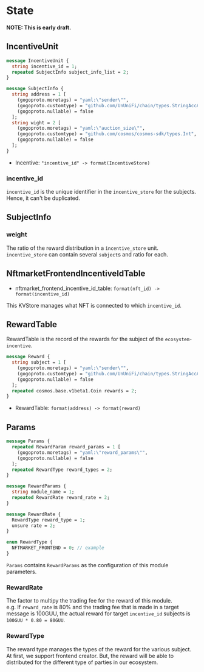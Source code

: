 # State

**NOTE: This is early draft.**

## IncentiveUnit

```protobuf
message IncentiveUnit {
  string incentive_id = 1;
  repeated SubjectInfo subject_info_list = 2;
}

message SubjectInfo {
  string address = 1 [
    (gogoproto.moretags) = "yaml:\"sender\"",
    (gogoproto.customtype) = "github.com/UnUniFi/chain/types.StringAccAddress",
    (gogoproto.nullable) = false
  ];
  string wight = 2 [
    (gogoproto.moretags) = "yaml:\"auction_size\"",
    (gogoproto.customtype) = "github.com/cosmos/cosmos-sdk/types.Int",
    (gogoproto.nullable) = false
  ];
}
```

- Incentive: `"incentive_id" -> format(IncentiveStore)`

### incentive_id

`incentive_id` is the unique identifier in the `incentive_store` for the subjects. Hence, it can't be duplicated.

## SubjectInfo

### weight

The ratio of the reward distribution in a `incentive_store` unit.   
`incentive_store` can contain several `subject`s and ratio for each.   


## NftmarketFrontendIncentiveIdTable

- nftmarket_frontend_incentive_id_table: `format(nft_id) -> format(incentive_id)`

This KVStore manages what NFT is connected to which `incentive_id`.

## RewardTable

RewardTable is the record of the rewards for the subject of the `ecosystem-incentive`.

```protobuf
message Reward {
  string subject = 1 [
    (gogoproto.moretags) = "yaml:\"sender\"",
    (gogoproto.customtype) = "github.com/UnUniFi/chain/types.StringAccAddress",
    (gogoproto.nullable) = false
  ];
  repeated cosmos.base.v1beta1.Coin rewards = 2;
}
```

- RewardTable: `format(address) -> format(reward)`

## Params

```protobuf
message Params {
  repeated RewardParam reward_params = 1 [
    (gogoproto.moretags) = "yaml:\"reward_params\"",
    (gogoproto.nullable) = false
  ];
  repeated RewardType reward_types = 2;
}

message RewardParams {
  string module_name = 1;
  repeated RewardRate reward_rate = 2;
}

message RewardRate {
  RewardType reward_type = 1;
  unsure rate = 2;
}

enum RewardType {
  NFTMARKET_FRONTEND = 0; // example
}
```

`Params` contains `RewardParams` as the configuration of this module parameters.

### RewardRate

The factor to multipy the trading fee for the reward of this module.   
e.g. If `reward_rate` is 80% and the trading fee that is made in a target message is 100GUU, the actual reward for target `incentive_id` subjects is `100GUU * 0.80 = 80GUU`.  

### RewardType

The reward type manages the types of the reward for the various subject.
At first, we support frontend creator. But, the reward will be able to distributed for the different type of parties in our ecosystem.
